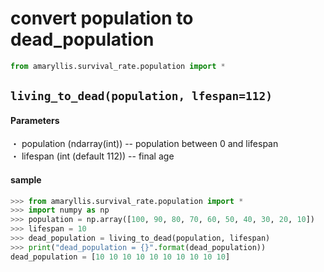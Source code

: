 # convert population to dead_population
```python
from amaryllis.survival_rate.population import *  
```

## ```living_to_dead(population, lfespan=112)```
#### Parameters
・ population (ndarray(int)) -- population between 0 and lifespan  
・ lifespan (int (default 112)) -- final age  

#### sample
```python
>>> from amaryllis.survival_rate.population import *
>>> import numpy as np
>>> population = np.array([100, 90, 80, 70, 60, 50, 40, 30, 20, 10])
>>> lifespan = 10
>>> dead_population = living_to_dead(population, lifespan)
>>> print("dead_population = {}".format(dead_population))
dead_population = [10 10 10 10 10 10 10 10 10 10]
```

